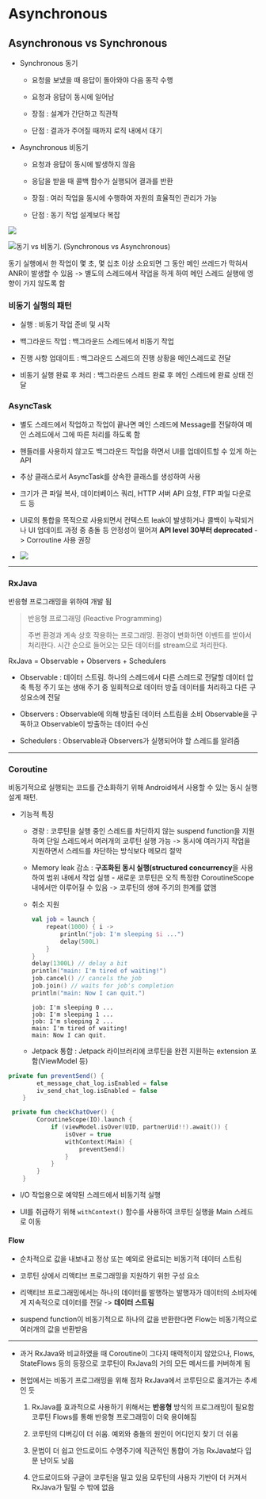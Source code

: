# Asynchronous

## Asynchronous vs Synchronous

- Synchronous 동기
  
  - 요청을 보냈을 때 응답이 돌아와야 다음 동작 수행
  
  - 요청과 응답이 동시에 일어남
  
  - 장점 : 설계가 간단하고 직관적
  
  - 단점 : 결과가 주어질 때까지 로직 내에서 대기

- Asynchronous 비동기
  
  - 요청과 응답이 동시에 발생하지 않음
  
  - 응답을 받을 때 콜백 함수가 실행되어 결과를 반환
  
  - 장점 : 여러 작업을 동시에 수행하여 자원의 효율적인 관리가 가능
  
  - 단점 :  동기 작업 설계보다 복잡

![](https://t1.daumcdn.net/cfile/tistory/995FCE405C5EC51A30)

![동기 vs 비동기. (Synchronous vs Asynchronous)](https://t1.daumcdn.net/cfile/tistory/998AA03D5F26D54F0C)

동기 실행에서 한 작업이 몇 초, 몇 십초 이상 소요되면 그 동안 메인 쓰레드가 막혀서 ANR이 발생할 수 있음 -> 별도의 스레드에서 작업을 하게 하여 메인 스레드 실행에 영향이 가지 않도록 함

### 비동기 실행의 패턴

- 실행 : 비동기 작업 준비 및 시작

- 백그라운드 작업 : 백그라운드 스레드에서 비동기 작업

- 진행 사항 업데이트 : 백그라운드 스레드의 진행 상황을 메인스레드로 전달

- 비동기 실행 완료 후 처리 : 백그라운드 스레드 완료 후 메인 스레드에 완료 상태 전달

### AsyncTask

- 별도 스레드에서 작업하고 작업이 끝나면 메인 스레드에 Message를 전달하여 메인 스레드에서 그에 따른 처리를 하도록 함

- 핸들러를 사용하지 않고도 백그라운드 작업을 하면서 UI를 업데이트할 수 있게 하는 API

- 추상 클래스로서 AsyncTask를 상속한 클래스를 생성하여 사용

- 크기가 큰 파일 복사, 데이터베이스 쿼리, HTTP 서버 API 요청, FTP 파일 다운로드 등

- UI로의 통합을 목적으로 사용되면서 컨텍스트 leak이 발생하거나 콜백이 누락되거나 UI 업데이트 과정 중 충돌 등 안정성이 떨어져 **API level 30부터 deprecated** -> Corroutine 사용 권장

- ![](https://t1.daumcdn.net/cfile/tistory/2420B240577D4A720F)

---

### RxJava

반응형 프로그래밍을 위하여 개발 됨

> 반응형 프로그래밍 (Reactive Programming)
> 
> 주변 환경과 계속 상호 작용하는 프로그래밍. 환경이 변화하면 이벤트를 받아서 처리한다. 시간 순으로 들어오는 모든 데이터를 stream으로 처리한다.

RxJava = Observable + Observers + Schedulers

- Observable : 데이터 스트림. 하나의 스레드에서 다른 스레드로 전달할 데이터 압축
  특정 주기 또는 생애 주기 중 일회적으로 데이터 방출
  데이터를 처리하고 다른 구성요소에 전달

- Observers : Observable에 의해 방출된 데이터 스트림을 소비
  Observable을 구독하고 Observable이 방출하는 데이터 수신

- Schedulers : Observable과 Observers가 실행되어야 할 스레드를 알려줌

-----

### Coroutine

비동기적으로 실행되는 코드를 간소화하기 위해 Android에서 사용할 수 있는 동시 실행 설계 패턴. 

- 기능적 특징
  
  - 경량 : 코루틴을 실행 중인 스레드를 차단하지 않는 suspend function을 지원하여 단일 스레드에서 여러개의 코루틴 실행 가능
    -> 동시에 여러가지 작업을 지원하면서 스레드를 차단하는 방식보다 메모리 절약
  
  - Memory leak 감소 : **구조화된 동시 실행(structured concurrency**을 사용하여 범위 내에서 작업 실행 - 새로운 코루틴은 오직 특정한 CoroutineScope 내에서만 이루어질 수 있음 -> 코루틴의 생애 주기의 한계를 없앰
  
  - 취소 지원
    
    ```kotlin
    val job = launch {
        repeat(1000) { i ->
            println("job: I'm sleeping $i ...")
            delay(500L)
        }
    }
    delay(1300L) // delay a bit
    println("main: I'm tired of waiting!")
    job.cancel() // cancels the job
    job.join() // waits for job's completion 
    println("main: Now I can quit.")
    ```
    
    ```
    job: I'm sleeping 0 ...
    job: I'm sleeping 1 ...
    job: I'm sleeping 2 ...
    main: I'm tired of waiting!
    main: Now I can quit.
    ```
  
  - Jetpack 통합 : Jetpack 라이브러리에 코루틴을 완전 지원하는 extension 포함(ViewModel 등)

```kotlin
private fun preventSend() {
        et_message_chat_log.isEnabled = false
        iv_send_chat_log.isEnabled = false
    } 

 private fun checkChatOver() {
        CoroutineScope(IO).launch {
            if (viewModel.isOver(UID, partnerUid!!).await()) {
                isOver = true
                withContext(Main) {
                    preventSend()
                }
            }
        }
    }
```

- I/O 작업용으로 예약된 스레드에서 비동기적 실행

- UI를 취급하기 위해 `withContext()` 함수를 사용하여 코루틴 실행을 Main 스레드로 이동

#### Flow

- 순차적으로 값을 내보내고 정상 또는 예외로 완료되는 비동기적 데이터 스트림

- 코루틴 상에서 리액티브 프로그래밍을 지원하기 위한 구성 요소

- 리액티브 프로그래밍에서는 하나의 데이터를 발행하는 발행자가 데이터의 소비자에게 지속적으로 데이터를 전달 -> **데이터 스트림**

- suspend function이 비동기적으로 하나의 값을 반환한다면 Flow는 비동기적으로 여러개의 값을 반환받음

----

- 과거 RxJava와 비교하였을 때 Coroutine이 그다지 매력적이지 않았으나, Flows, StateFlows 등의 등장으로 코루틴이 RxJava의 거의 모든 메서드를 커버하게 됨

- 현업에서는 비동기 프로그래밍을 위해 점차 RxJava에서 코루틴으로 옮겨가는 추세인 듯
  
  1. RxJava를 효과적으로 사용하기 위해서는 **반응형** 방식의 프로그래밍이 필요함
     코루틴 Flows를 통해 반응형 프로그래밍이 더욱 용이해짐
  
  2. 코루틴의 디버깅이 더 쉬움. 예외와 충돌의 원인이 어디인지 찾기 더 쉬움
  
  3. 문법이 더 쉽고 안드로이드 수명주기에 직관적인 통합이 가능
     RxJava보다 입문 난이도 낮음
  
  4. 안드로이드와 구글이 코루틴을 밀고 있음
     모루틴의 사용자 기반이 더 커져서 RxJava가 밀릴 수 밖에 없음
